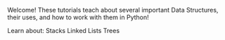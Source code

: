 Welcome!
These tutorials teach about several important Data Structures, their uses, and how to work with them in Python!

Learn about:
Stacks
Linked Lists
Trees